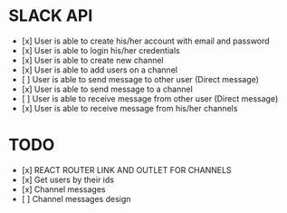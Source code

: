 # SLACK API

-    [x] User is able to create his/her account with email and password
-    [x] User is able to login his/her credentials
-    [x] User is able to create new channel
-    [x] User is able to add users on a channel
-    [ ] User is able to send message to other user (Direct message)
-    [x] User is able to send message to a channel
-    [ ] User is able to receive message from other user (Direct message)
-    [x] User is able to receive message from his/her channels

# TODO

-    [x] REACT ROUTER LINK AND OUTLET FOR CHANNELS
-    [x] Get users by their ids
-    [x] Channel messages
-    [ ] Channel messages design
